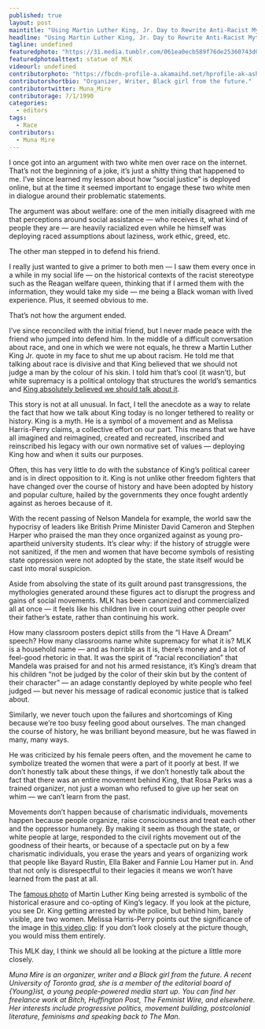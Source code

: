 ```yaml
---
published: true
layout: post
maintitle: "Using Martin Luther King, Jr. Day to Rewrite Anti-Racist Mythology - {Young}ist"
headline: "Using Martin Luther King, Jr. Day to Rewrite Anti-Racist Mythology"
tagline: undefined
featuredphoto: "https://31.media.tumblr.com/061ea0ecb589f76de25360743d07a5f2/tumblr_inline_mzs8fgHq2a1rkj9dw.jpg"
featuredphotoalttext: statue of MLK
videourl: undefined
contributorphoto: "https://fbcdn-profile-a.akamaihd.net/hprofile-ak-ash3/c0.0.180.180/s160x160/1424264_10151984679891726_511706797_a.jpg"
contributorshortbio: "Organizer, Writer, Black girl from the future."
contributortwitter: Muna_Mire
contributorage: 7/1/1990
categories: 
  - editors
tags: 
  - Race
contributors: 
  - Muna Mire
---
```


I once got into an argument with two white men over race on the internet. That’s not the beginning of a joke, it’s just a shitty thing that happened to me. I’ve since learned my lesson about how “social justice” is deployed online, but at the time it seemed important to engage these two white men in dialogue around their problematic statements.

The argument was about welfare: one of the men initially disagreed with me that perceptions around social assistance — who receives it, what kind of people they are — are heavily racialized even while he himself was deploying raced assumptions about laziness, work ethic, greed, etc.

The other man stepped in to defend his friend.

I really just wanted to give a primer to both men — I saw them every once in a while in my social life — on the historical contexts of the racist stereotype such as the Reagan welfare queen, thinking that if I armed them with the information, they would take my side — me being a Black woman with lived experience. Plus, it seemed obvious to me.

That’s not how the argument ended.

I’ve since reconciled with the initial friend, but I never made peace with the friend who jumped into defend him. In the middle of a difficult conversation about race, and one in which we were not equals, he threw a Martin Luther King Jr. quote in my face to shut me up about racism. He told me that talking about race is divisive and that King believed that we should not judge a man by the colour of his skin. I told him that’s cool (it wasn’t), but white supremacy is a political ontology that structures the world’s semantics and [King absolutely believed we should talk about it](http://beybad.tumblr.com/post/15775428964/the-mlk-thats-never-quoted).

This story is not at all unusual. In fact, I tell the anecdote as a way to relate the fact that how we talk about King today is no longer tethered to reality or history. King is a myth. He is a symbol of a movement and as Melissa Harris-Perry claims, a collective effort on our part. This means that we have all imagined and reimagined, created and recreated, inscribed and reinscribed his legacy with our own normative set of values — deploying King how and when it suits our purposes.

Often, this has very little to do with the substance of King’s political career and is in direct opposition to it. King is not unlike other freedom fighters that have changed over the course of history and have been adopted by history and popular culture, hailed by the governments they once fought ardently against as heroes because of it.

With the recent passing of Nelson Mandela for example, the world saw the hypocrisy of leaders like British Prime Minister David Cameron and Stephen Harper who praised the man they once organized against as young pro-apartheid university students. It’s clear why: if the history of struggle were not sanitized, if the men and women that have become symbols of resisting state oppression were not adopted by the state, the state itself would be cast into moral suspicion.

Aside from absolving the state of its guilt around past transgressions, the mythologies generated around these figures act to disrupt the progress and gains of social movements. MLK has been canonized and commercialized all at once — it feels like his children live in court suing other people over their father’s estate, rather than continuing his work.

How many classroom posters depict stills from the “I Have A Dream” speech? How many classrooms name white supremacy for what it is? MLK is a household name — and as horrible as it is, there’s money and a lot of feel-good rhetoric in that. It was the spirit of “racial reconciliation” that Mandela was praised for and not his armed resistance, it’s King’s dream that his children “not be judged by the color of their skin but by the content of their character” — an adage constantly deployed by white people who feel judged — but never his message of radical economic justice that is talked about.

Similarly, we never touch upon the failures and shortcomings of King because we’re too busy feeling good about ourselves. The man changed the course of history, he was brilliant beyond measure, but he was flawed in many, many ways.

He was criticized by his female peers often, and the movement he came to symbolize treated the women that were a part of it poorly at best. If we don’t honestly talk about these things, if we don’t honestly talk about the fact that there was an entire movement behind King, that Rosa Parks was a trained organizer, not just a woman who refused to give up her seat on whim — we can’t learn from the past.

Movements don’t happen because of charismatic individuals, movements happen because people organize, raise consciousness and treat each other and the oppressor humanely. By making it seem as though the state, or white people at large, responded to the civil rights movement out of the goodness of their hearts, or because of a spectacle put on by a few charismatic individuals, you erase the years and years of organizing work that people like Bayard Rustin, Ella Baker and Fannie Lou Hamer put in. And that not only is disrespectful to their legacies it means we won’t have learned from the past at all.

The [famous photo](http://practicallyhistorical.net/2012/01/16/learn-about-martin-luther-king-jr/) of Martin Luther King being arrested is symbolic of the historical erasure and co-opting of King’s legacy. If you look at the picture, you see Dr. King getting arrested by white police, but behind him, barely visible, are two women. Melissa Harris-Perry points out the significance of the image in [this video clip](http://shine.forharriet.com/2014/01/watch-melissa-harris-perry-on-legacy-of.html): If you don’t look closely at the picture though, you would miss them entirely.

This MLK day, I think we should all be looking at the picture a little more closely.

<em>Muna Mire is an organizer, writer and a Black girl from the future. A recent University of Toronto grad, she is a member of the editorial board of {Young}ist, a young people-powered media start up. You can find her freelance work at Bitch, Huffington Post, The Feminist Wire, and elsewhere. Her interests include progressive politics, movement building, postcolonial literature, feminisms and speaking back to The Man.</em>